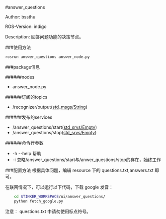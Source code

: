 #answer_questions

Author: bssthu

ROS-Version: indigo

Description: 回答问题功能的决策节点。

###使用方法

```bash
rosrun answer_questions answer_node.py
```

###package信息

######nodes
- answer_node.py

######订阅的topics
- /recognizer/output([std_msgs/String](http://docs.ros.org/api/std_msgs/html/msg/String.html))

######发布的services
- /answer_questions/start([std_srvs/Empty](http://docs.ros.org/api/std_srvs/html/srv/Empty.html))
- /answer_questions/stop([std_srvs/Empty](http://docs.ros.org/api/std_srvs/html/srv/Empty.html))

######命令行参数
- -h --help 帮助
- -i 忽略/answer_questions/start与/anwer_questions/stop的存在，始终工作

###配置方法
根据具体问题，编辑 resource 下的 questions.txt,answers.txt 即可。

在联网情况下，可以运行以下代码，下载 google 发音：

```bash
    cd $TINKER_WORKSPACE/ui/answer_questions/
    python fetch_google.py
```

注意： questions.txt 中请勿使用标点符号。
